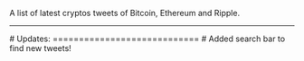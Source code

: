 A list of latest cryptos tweets of Bitcoin, Ethereum and Ripple.

<hr />
# Updates:
============================
# Added search bar to find new tweets!